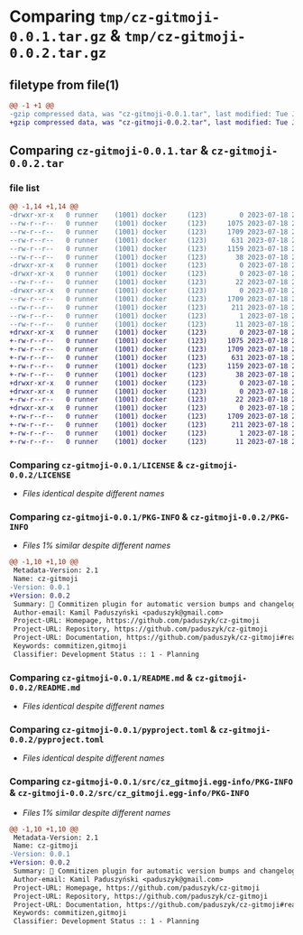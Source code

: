 # Comparing `tmp/cz-gitmoji-0.0.1.tar.gz` & `tmp/cz-gitmoji-0.0.2.tar.gz`

## filetype from file(1)

```diff
@@ -1 +1 @@
-gzip compressed data, was "cz-gitmoji-0.0.1.tar", last modified: Tue Jul 18 21:47:15 2023, max compression
+gzip compressed data, was "cz-gitmoji-0.0.2.tar", last modified: Tue Jul 18 22:43:22 2023, max compression
```

## Comparing `cz-gitmoji-0.0.1.tar` & `cz-gitmoji-0.0.2.tar`

### file list

```diff
@@ -1,14 +1,14 @@
-drwxr-xr-x   0 runner    (1001) docker     (123)        0 2023-07-18 21:47:15.503129 cz-gitmoji-0.0.1/
--rw-r--r--   0 runner    (1001) docker     (123)     1075 2023-07-18 21:47:03.000000 cz-gitmoji-0.0.1/LICENSE
--rw-r--r--   0 runner    (1001) docker     (123)     1709 2023-07-18 21:47:15.503129 cz-gitmoji-0.0.1/PKG-INFO
--rw-r--r--   0 runner    (1001) docker     (123)      631 2023-07-18 21:47:03.000000 cz-gitmoji-0.0.1/README.md
--rw-r--r--   0 runner    (1001) docker     (123)     1159 2023-07-18 21:47:03.000000 cz-gitmoji-0.0.1/pyproject.toml
--rw-r--r--   0 runner    (1001) docker     (123)       38 2023-07-18 21:47:15.503129 cz-gitmoji-0.0.1/setup.cfg
-drwxr-xr-x   0 runner    (1001) docker     (123)        0 2023-07-18 21:47:15.503129 cz-gitmoji-0.0.1/src/
-drwxr-xr-x   0 runner    (1001) docker     (123)        0 2023-07-18 21:47:15.503129 cz-gitmoji-0.0.1/src/cz_gitmoji/
--rw-r--r--   0 runner    (1001) docker     (123)       22 2023-07-18 21:47:03.000000 cz-gitmoji-0.0.1/src/cz_gitmoji/__init__.py
-drwxr-xr-x   0 runner    (1001) docker     (123)        0 2023-07-18 21:47:15.503129 cz-gitmoji-0.0.1/src/cz_gitmoji.egg-info/
--rw-r--r--   0 runner    (1001) docker     (123)     1709 2023-07-18 21:47:15.000000 cz-gitmoji-0.0.1/src/cz_gitmoji.egg-info/PKG-INFO
--rw-r--r--   0 runner    (1001) docker     (123)      211 2023-07-18 21:47:15.000000 cz-gitmoji-0.0.1/src/cz_gitmoji.egg-info/SOURCES.txt
--rw-r--r--   0 runner    (1001) docker     (123)        1 2023-07-18 21:47:15.000000 cz-gitmoji-0.0.1/src/cz_gitmoji.egg-info/dependency_links.txt
--rw-r--r--   0 runner    (1001) docker     (123)       11 2023-07-18 21:47:15.000000 cz-gitmoji-0.0.1/src/cz_gitmoji.egg-info/top_level.txt
+drwxr-xr-x   0 runner    (1001) docker     (123)        0 2023-07-18 22:43:22.747387 cz-gitmoji-0.0.2/
+-rw-r--r--   0 runner    (1001) docker     (123)     1075 2023-07-18 22:43:11.000000 cz-gitmoji-0.0.2/LICENSE
+-rw-r--r--   0 runner    (1001) docker     (123)     1709 2023-07-18 22:43:22.747387 cz-gitmoji-0.0.2/PKG-INFO
+-rw-r--r--   0 runner    (1001) docker     (123)      631 2023-07-18 22:43:11.000000 cz-gitmoji-0.0.2/README.md
+-rw-r--r--   0 runner    (1001) docker     (123)     1159 2023-07-18 22:43:11.000000 cz-gitmoji-0.0.2/pyproject.toml
+-rw-r--r--   0 runner    (1001) docker     (123)       38 2023-07-18 22:43:22.747387 cz-gitmoji-0.0.2/setup.cfg
+drwxr-xr-x   0 runner    (1001) docker     (123)        0 2023-07-18 22:43:22.743387 cz-gitmoji-0.0.2/src/
+drwxr-xr-x   0 runner    (1001) docker     (123)        0 2023-07-18 22:43:22.743387 cz-gitmoji-0.0.2/src/cz_gitmoji/
+-rw-r--r--   0 runner    (1001) docker     (123)       22 2023-07-18 22:43:11.000000 cz-gitmoji-0.0.2/src/cz_gitmoji/__init__.py
+drwxr-xr-x   0 runner    (1001) docker     (123)        0 2023-07-18 22:43:22.747387 cz-gitmoji-0.0.2/src/cz_gitmoji.egg-info/
+-rw-r--r--   0 runner    (1001) docker     (123)     1709 2023-07-18 22:43:22.000000 cz-gitmoji-0.0.2/src/cz_gitmoji.egg-info/PKG-INFO
+-rw-r--r--   0 runner    (1001) docker     (123)      211 2023-07-18 22:43:22.000000 cz-gitmoji-0.0.2/src/cz_gitmoji.egg-info/SOURCES.txt
+-rw-r--r--   0 runner    (1001) docker     (123)        1 2023-07-18 22:43:22.000000 cz-gitmoji-0.0.2/src/cz_gitmoji.egg-info/dependency_links.txt
+-rw-r--r--   0 runner    (1001) docker     (123)       11 2023-07-18 22:43:22.000000 cz-gitmoji-0.0.2/src/cz_gitmoji.egg-info/top_level.txt
```

### Comparing `cz-gitmoji-0.0.1/LICENSE` & `cz-gitmoji-0.0.2/LICENSE`

 * *Files identical despite different names*

### Comparing `cz-gitmoji-0.0.1/PKG-INFO` & `cz-gitmoji-0.0.2/PKG-INFO`

 * *Files 1% similar despite different names*

```diff
@@ -1,10 +1,10 @@
 Metadata-Version: 2.1
 Name: cz-gitmoji
-Version: 0.0.1
+Version: 0.0.2
 Summary: 🔖 Commitizen plugin for automatic version bumps and changelogs based on Gitmojis 😜
 Author-email: Kamil Paduszyński <paduszyk@gmail.com>
 Project-URL: Homepage, https://github.com/paduszyk/cz-gitmoji
 Project-URL: Repository, https://github.com/paduszyk/cz-gitmoji
 Project-URL: Documentation, https://github.com/paduszyk/cz-gitmoji#readme
 Keywords: commitizen,gitmoji
 Classifier: Development Status :: 1 - Planning
```

### Comparing `cz-gitmoji-0.0.1/README.md` & `cz-gitmoji-0.0.2/README.md`

 * *Files identical despite different names*

### Comparing `cz-gitmoji-0.0.1/pyproject.toml` & `cz-gitmoji-0.0.2/pyproject.toml`

 * *Files identical despite different names*

### Comparing `cz-gitmoji-0.0.1/src/cz_gitmoji.egg-info/PKG-INFO` & `cz-gitmoji-0.0.2/src/cz_gitmoji.egg-info/PKG-INFO`

 * *Files 1% similar despite different names*

```diff
@@ -1,10 +1,10 @@
 Metadata-Version: 2.1
 Name: cz-gitmoji
-Version: 0.0.1
+Version: 0.0.2
 Summary: 🔖 Commitizen plugin for automatic version bumps and changelogs based on Gitmojis 😜
 Author-email: Kamil Paduszyński <paduszyk@gmail.com>
 Project-URL: Homepage, https://github.com/paduszyk/cz-gitmoji
 Project-URL: Repository, https://github.com/paduszyk/cz-gitmoji
 Project-URL: Documentation, https://github.com/paduszyk/cz-gitmoji#readme
 Keywords: commitizen,gitmoji
 Classifier: Development Status :: 1 - Planning
```

